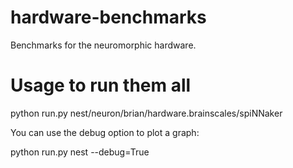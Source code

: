 hardware-benchmarks
===================

Benchmarks for the neuromorphic hardware.

Usage to run them all
=====================

python run.py nest/neuron/brian/hardware.brainscales/spiNNaker

You can use the debug option to plot a graph:

python run.py nest --debug=True
